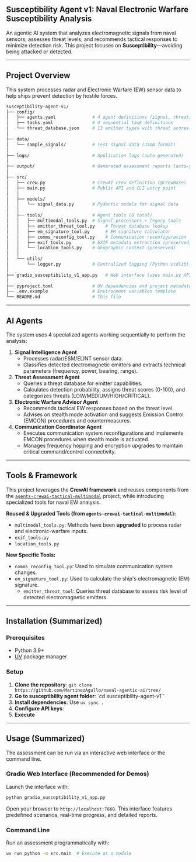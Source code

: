 ## Susceptibility Agent v1: Naval Electronic Warfare Susceptibility Analysis

An agentic AI system that analyzes electromagnetic signals from naval sensors, assesses threat levels, and recommends tactical responses to minimize detection risk. This project focuses on **Susceptibility**—avoiding being attacked or detected.

-----

## Project Overview

This system processes radar and Electronic Warfare (EW) sensor data to help ships prevent detection by hostile forces.

```bash
susceptibility-agent-v1/
├── config/
│   ├── agents.yaml              # 4 agent definitions (signal, threat, EW, comms)
│   ├── tasks.yaml               # 4 sequential task definitions
│   └── threat_database.json     # 13 emitter types with threat scores
│
├── data/
│   └── sample_signals/          # Test signal data (JSON format)
│
├── logs/                        # Application logs (auto-generated)
│
├── output/                      # Generated assessment reports (auto-generated)
│
├── src/
│   ├── crew.py                  # CrewAI crew definition (@CrewBase)
│   ├── main.py                  # Public API and CLI entry point
│   │
│   ├── models/
│   │   └── signal_data.py       # Pydantic models for signal data
│   │
│   ├── tools/                   # Agent tools (8 total)
│   │   ├── multimodal_tools.py  # Signal processors + legacy tools
│   │   ├── emitter_threat_tool.py    # Threat database lookup
│   │   ├── em_signature_tool.py      # EM signature calculator
│   │   ├── comms_reconfig_tool.py    # Communication reconfiguration
│   │   ├── exif_tools.py        # EXIF metadata extraction (preserved)
│   │   └── location_tools.py    # Geographic context (preserved)
│   │
│   └── utils/
│       └── logger.py            # Centralized logging (Python stdlib)
│
├── gradio_susceptibility_v1_app.py   # Web interface (uses main.py API)
│
├── pyproject.toml               # UV dependencies and project metadata
├── .env.example                 # Environment variables template
└── README.md                    # This file
```

-----

## AI Agents

The system uses 4 specialized agents working sequentially to perform the analysis:

1.  **Signal Intelligence Agent**
      * Processes radar/ESM/ELINT sensor data.
      * Classifies detected electromagnetic emitters and extracts technical parameters (frequency, power, bearing, range).
2.  **Threat Assessment Agent**
      * Queries a threat database for emitter capabilities.
      * Calculates detection probability, assigns threat scores (0-100), and categorizes threats (LOW/MEDIUM/HIGH/CRITICAL).
3.  **Electronic Warfare Advisor Agent**
      * Recommends tactical EW responses based on the threat level.
      * Advises on stealth mode activation and suggests Emission Control (EMCON) procedures and countermeasures.
4.  **Communication Coordinator Agent**
      * Executes communication system reconfigurations and implements EMCON procedures when stealth mode is activated.
      * Manages frequency hopping and encryption upgrades to maintain critical command/control connectivity.

-----

## Tools & Framework

This project leverages the **CrewAI framework** and reuses components from the [`agents-crewai-tactical-multimodal`](https://github.com/MartinezAgullo/agents-crewai-tactical-multimodal/tree/main/src/tactical/tools) project, while introducing specialized tools for naval EW analysis.

**Reused & Upgraded Tools (from `agents-crewai-tactical-multimodal`):**

  * `multimodal_tools.py`: Methods have been **upgraded** to process radar and electronic-warfare inputs.
  * `exif_tools.py`
  * `location_tools.py`

**New Specific Tools:**
  * `comms_reconfig_tool.py`: Used to simulate communication system changes.
* `em_signature_tool.py`: Used to calculate the ship's electromagnetic (EM) signature.
  * `emitter_threat_tool`: Queries threat database to assess risk level of detected electromagnetic emitters.

-----

## Installation (Summarized)

### Prerequisites

  * Python 3.9+
  * [UV](https://github.com/astral-sh/uv) package manager

### Setup

1.  **Clone the repository**: `git clone https://github.com/MartinezAgullo/naval-agentic-ai/tree/`
2.  **Go to susceptibility agent folder**: `cd susceptibility-agent-v1``
2.  **Install dependencies**: Use `uv sync .`
3.  **Configure API keys**: 
4.  **Execute**

-----

## Usage (Summarized)

The assessment can be run via an interactive web interface or the command line.

### Gradio Web Interface (Recommended for Demos)

Launch the interface with:

```bash
python gradio_susceptibility_v1_app.py
```

Open your browser to `http://localhost:7860`. This interface features predefined scenarios, real-time progress, and detailed reports.

### Command Line

Run an assessment programmatically with:

```bash
uv run python -m src.main  # Execute as a module
```

<!-- tree -I "__init__.py|susceptibility_agent_v1.egg-info|uv.lock|README.md|__pycache__"  -->

